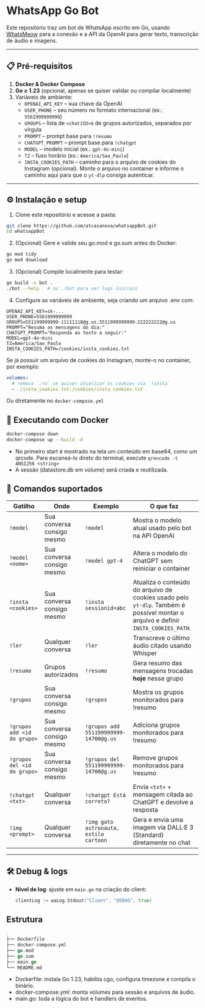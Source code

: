 # WhatsApp Go Bot

Este repositório traz um bot de WhatsApp escrito em Go, usando [WhatsMeow](https://github.com/tulir/whatsmeow) para a conexão e a API da OpenAI para gerar texto, transcrição de áudio e imagens.

---

## 📋 Pré-requisitos

1. **Docker & Docker Compose**  
2. **Go ≥ 1.23** (opcional, apenas se quiser validar ou compilar localmente)  
3. Variáveis de ambiente:
   - `OPENAI_API_KEY` – sua chave da OpenAI  
   - `USER_PHONE` – seu número no formato internacional (ex.: `5561999999999`)  
   - `GROUPS` – lista de `<chatJID>`s de grupos autorizados, separados por vírgula 
   - `PROMPT` – prompt base para `!resumo`  
   - `CHATGPT_PROMPT` – prompt base para `!chatgpt`  
   - `MODEL` – modelo inicial (ex.: `gpt-4o-mini`)
   - `TZ` – fuso horário (ex.: `America/Sao_Paulo`)
   - `INSTA_COOKIES_PATH` – caminho para o arquivo de cookies do Instagram (opcional).
     Monte o arquivo no container e informe o caminho aqui para que o `yt-dlp` consiga autenticar.

---

## ⚙️ Instalação e setup

1. Clone este repositório e acesse a pasta:
```bash
git clone https://github.com/atcasanova/whatsappBot.git
cd whatsappBot
```

2. (Opcional) Gere e valide seu go.mod e go.sum antes do Docker:

```bash
go mod tidy
go mod download
```

3. (Opcional) Compile localmente para testar:

```bash
go build -o bot .
./bot --help   # ou ./bot para ver logs iniciais
```
4. Configure as variáveis de ambiente, seja criando um arquivo .env com:

```dotenv
OPENAI_API_KEY=sk-...
USER_PHONE=5561999999999
GROUPS=551199999999-11111118@g.us,5511999999999-222222222@g.us
PROMPT="Resuma as mensagens do dia:"
CHATGPT_PROMPT="Responda ao texto a seguir:"
MODEL=gpt-4o-mini
TZ=America/Sao_Paulo
INSTA_COOKIES_PATH=/cookies/insta_cookies.txt
```
Se já possuir um arquivo de cookies do Instagram, monte-o no container, por exemplo:

```yaml
volumes:
  # remova `:ro` se quiser atualizar os cookies via `!insta`
  - ./insta_cookies.txt:/cookies/insta_cookies.txt
```
Ou diretamente no `docker-compose.yml`

## 🚀 Executando com Docker

```bash
docker-compose down
docker-compose up --build -d
```
* No primeiro start é mostrado na tela um conteúdo em base64, como um qrcode. Para escaneá-lo direto do terminal, execute `qrencode -t ANSI256 <string>`
* A sessão (datastore.db em volume) será criada e reutilizada.

## 💬 Comandos suportados

| Gatilho                     | Onde                           | Exemplo                                  | O que faz                                                           |
|-----------------------------|--------------------------------|------------------------------------------|---------------------------------------------------------------------|
| `!model`                    | Sua conversa consigo mesmo     | `!model`                                 | Mostra o modelo atual usado pelo bot na API OpenAI                  |
| `!model <nome>`             | Sua conversa consigo mesmo     | `!model gpt-4`                           | Altera o modelo do ChatGPT sem reiniciar o container                |
| `!insta <cookies>`          | Sua conversa consigo mesmo     | `!insta sessionid=abc`                  | Atualiza o conteúdo do arquivo de cookies usado pelo `yt-dlp`. Também é possível montar o arquivo e definir `INSTA_COOKIES_PATH`. |
| `!ler`                      | Qualquer conversa              | `!ler`                                   | Transcreve o último áudio citado usando Whisper                     |
| `!resumo`                   | Grupos autorizados             | `!resumo`                                | Gera resumo das mensagens trocadas **hoje** nesse grupo             |
| `!grupos`                   | Sua conversa consigo mesmo     | `!grupos`                                | Mostra os grupos monitorados para !resumo                           |
| `!grupos add <id do grupo>` | Sua conversa consigo mesmo     | `!grupos add 551199999999-14700@g.us`    | Adiciona grupos monitorados para !resumo                            |
| `!grupos del <id do grupo>` | Sua conversa consigo mesmo     | `!grupos del 551199999999-14700@g.us`    | Remove grupos monitorados para !resumo                              |
| `!chatgpt <txt>`            | Qualquer conversa              | `!chatgpt Está correto?`                 | Envia `<txt>` + mensagem citada ao ChatGPT e devolve a resposta     |
| `!img <prompt>`             | Qualquer conversa              | `!img gato astronauta, estilo cartoon`   | Gera e envia uma imagem via DALL·E 3 (Standard) diretamente no chat |

---

## 🛠️ Debug & logs

- **Nível de log**: ajuste em `main.go` na criação do client:
  ```go
  clientLog := waLog.Stdout("Client", "DEBUG", true)
  ```

## Estrutura
```go
.
├── Dockerfile
├── docker-compose.yml
├── go.mod
├── go.sum
├── main.go
└── README.md
```
* Dockerfile: instala Go 1.23, habilita cgo, configura timezone e compila o binário.
* docker-compose.yml: monta volumes para sessão e arquivos de áudio.
* main.go: toda a lógica do bot e handlers de eventos.
